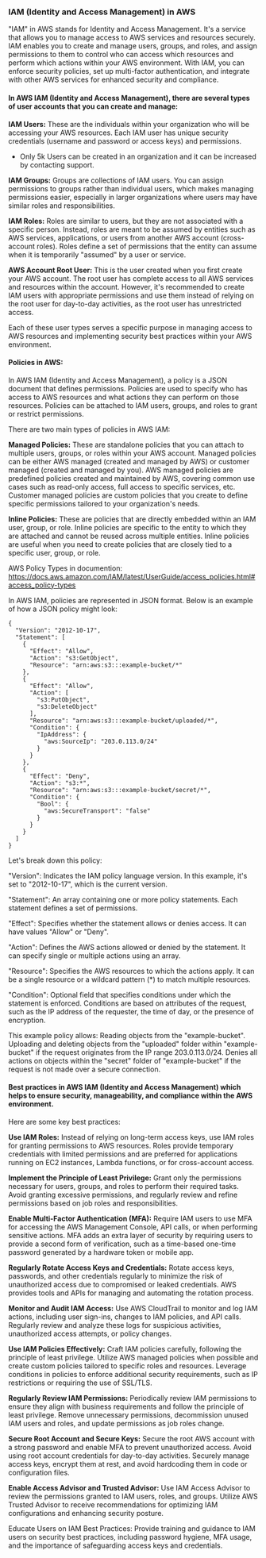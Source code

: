 ### IAM (Identity and Access Management) in AWS
"IAM" in AWS stands for Identity and Access Management. It's a service that allows you to manage access to AWS services and resources securely. IAM enables you to create and manage users, groups, and roles, and assign permissions to them to control who can access which resources and perform which actions within your AWS environment. With IAM, you can enforce security policies, set up multi-factor authentication, and integrate with other AWS services for enhanced security and compliance.

#### In AWS IAM (Identity and Access Management), there are several types of user accounts that you can create and manage:

**IAM Users:** These are the individuals within your organization who will be accessing your AWS resources. Each IAM user has unique security credentials (username and password or access keys) and permissions.  
* Only 5k Users can be created in an organization and it can be increased by contacting support.

**IAM Groups:** Groups are collections of IAM users. You can assign permissions to groups rather than individual users, which makes managing permissions easier, especially in larger organizations where users may have similar roles and responsibilities.  

**IAM Roles:** Roles are similar to users, but they are not associated with a specific person. Instead, roles are meant to be assumed by entities such as AWS services, applications, or users from another AWS account (cross-account roles). Roles define a set of permissions that the entity can assume when it is temporarily "assumed" by a user or service.  

**AWS Account Root User:** This is the user created when you first create your AWS account. The root user has complete access to all AWS services and resources within the account. However, it's recommended to create IAM users with appropriate permissions and use them instead of relying on the root user for day-to-day activities, as the root user has unrestricted access.  

Each of these user types serves a specific purpose in managing access to AWS resources and implementing security best practices within your AWS environment.  

#### Policies in AWS:
In AWS IAM (Identity and Access Management), a policy is a JSON document that defines permissions. Policies are used to specify who has access to AWS resources and what actions they can perform on those resources. Policies can be attached to IAM users, groups, and roles to grant or restrict permissions.

There are two main types of policies in AWS IAM:

**Managed Policies:** These are standalone policies that you can attach to multiple users, groups, or roles within your AWS account. Managed policies can be either AWS managed (created and managed by AWS) or customer managed (created and managed by you). AWS managed policies are predefined policies created and maintained by AWS, covering common use cases such as read-only access, full access to specific services, etc. Customer managed policies are custom policies that you create to define specific permissions tailored to your organization's needs.  

**Inline Policies:** These are policies that are directly embedded within an IAM user, group, or role. Inline policies are specific to the entity to which they are attached and cannot be reused across multiple entities. Inline policies are useful when you need to create policies that are closely tied to a specific user, group, or role.  

AWS Policy Types in documention: https://docs.aws.amazon.com/IAM/latest/UserGuide/access_policies.html#access_policy-types

In AWS IAM, policies are represented in JSON format. Below is an example of how a JSON policy might look:
```
{
  "Version": "2012-10-17",
  "Statement": [
    {
      "Effect": "Allow",
      "Action": "s3:GetObject",
      "Resource": "arn:aws:s3:::example-bucket/*"
    },
    {
      "Effect": "Allow",
      "Action": [
        "s3:PutObject",
        "s3:DeleteObject"
      ],
      "Resource": "arn:aws:s3:::example-bucket/uploaded/*",
      "Condition": {
        "IpAddress": {
          "aws:SourceIp": "203.0.113.0/24"
        }
      }
    },
    {
      "Effect": "Deny",
      "Action": "s3:*",
      "Resource": "arn:aws:s3:::example-bucket/secret/*",
      "Condition": {
        "Bool": {
          "aws:SecureTransport": "false"
        }
      }
    }
  ]
}

```
Let's break down this policy:

"Version": Indicates the IAM policy language version. In this example, it's set to "2012-10-17", which is the current version.

"Statement": An array containing one or more policy statements. Each statement defines a set of permissions.

"Effect": Specifies whether the statement allows or denies access. It can have values "Allow" or "Deny".

"Action": Defines the AWS actions allowed or denied by the statement. It can specify single or multiple actions using an array.

"Resource": Specifies the AWS resources to which the actions apply. It can be a single resource or a wildcard pattern (*) to match multiple resources.

"Condition": Optional field that specifies conditions under which the statement is enforced. Conditions are based on attributes of the request, such as the IP address of the requester, the time of day, or the presence of encryption.

This example policy allows:
Reading objects from the "example-bucket".
Uploading and deleting objects from the "uploaded" folder within "example-bucket" if the request originates from the IP range 203.0.113.0/24.
Denies all actions on objects within the "secret" folder of "example-bucket" if the request is not made over a secure connection.

#### Best practices in AWS IAM (Identity and Access Management) which helps to ensure security, manageability, and compliance within the AWS environment.
Here are some key best practices:

**Use IAM Roles:** Instead of relying on long-term access keys, use IAM roles for granting permissions to AWS resources. Roles provide temporary credentials with limited permissions and are preferred for applications running on EC2 instances, Lambda functions, or for cross-account access.

**Implement the Principle of Least Privilege:** Grant only the permissions necessary for users, groups, and roles to perform their required tasks. Avoid granting excessive permissions, and regularly review and refine permissions based on job roles and responsibilities.

**Enable Multi-Factor Authentication (MFA):** Require IAM users to use MFA for accessing the AWS Management Console, API calls, or when performing sensitive actions. MFA adds an extra layer of security by requiring users to provide a second form of verification, such as a time-based one-time password generated by a hardware token or mobile app.

**Regularly Rotate Access Keys and Credentials:** Rotate access keys, passwords, and other credentials regularly to minimize the risk of unauthorized access due to compromised or leaked credentials. AWS provides tools and APIs for managing and automating the rotation process.

**Monitor and Audit IAM Access:** Use AWS CloudTrail to monitor and log IAM actions, including user sign-ins, changes to IAM policies, and API calls. Regularly review and analyze these logs for suspicious activities, unauthorized access attempts, or policy changes.

**Use IAM Policies Effectively:** Craft IAM policies carefully, following the principle of least privilege. Utilize AWS managed policies when possible and create custom policies tailored to specific roles and resources. Leverage conditions in policies to enforce additional security requirements, such as IP restrictions or requiring the use of SSL/TLS.

**Regularly Review IAM Permissions:** Periodically review IAM permissions to ensure they align with business requirements and follow the principle of least privilege. Remove unnecessary permissions, decommission unused IAM users and roles, and update permissions as job roles change.

**Secure Root Account and Secure Keys:** Secure the root AWS account with a strong password and enable MFA to prevent unauthorized access. Avoid using root account credentials for day-to-day activities. Securely manage access keys, encrypt them at rest, and avoid hardcoding them in code or configuration files.

**Enable Access Advisor and Trusted Advisor:** Use IAM Access Advisor to review the permissions granted to IAM users, roles, and groups. Utilize AWS Trusted Advisor to receive recommendations for optimizing IAM configurations and enhancing security posture.

Educate Users on IAM Best Practices: Provide training and guidance to IAM users on security best practices, including password hygiene, MFA usage, and the importance of safeguarding access keys and credentials.